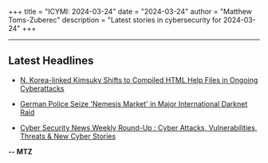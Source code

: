 +++
title = "ICYMI: 2024-03-24"
date = "2024-03-24"
author = "Matthew Toms-Zuberec"
description = "Latest stories in cybersecurity for 2024-03-24"
+++

---------------------------------------------------------------------------
## Latest Headlines
- [N. Korea-linked Kimsuky Shifts to Compiled HTML Help Files in Ongoing Cyberattacks](https://thehackernews.com/2024/03/n-korea-linked-kimsuky-shifts-to.html)

- [German Police Seize 'Nemesis Market' in Major International Darknet Raid](https://thehackernews.com/2024/03/german-police-seize-nemesis-market-in.html)

- [Cyber Security News Weekly Round-Up : Cyber Attacks, Vulnerabilities, Threats & New Cyber Stories](https://cybersecuritynews.com/cyber-security-news-weekly-round-up-march/)

**-- MTZ**